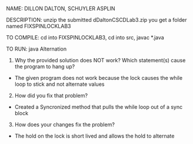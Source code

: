 NAME: DILLON DALTON, SCHUYLER ASPLIN

DESCRIPTION: unzip the submitted dDaltonCSCDLab3.zip you get a folder named FIXSPINLOCKLAB3

TO COMPILE: cd into FIXSPINLOCKLAB3, cd into src, javac *.java

TO RUN: java Alternation

1. Why the provided solution does NOT work? Which statement(s) cause the program to hang up?
 - The given program does not work because the lock causes the while loop to stick and not alternate values

2. How did you fix that problem?
- Created a Syncronized method that pulls the while loop out of a sync block

3. How does your changes fix the problem?
- The hold on the lock is short lived and allows the hold to alternate
